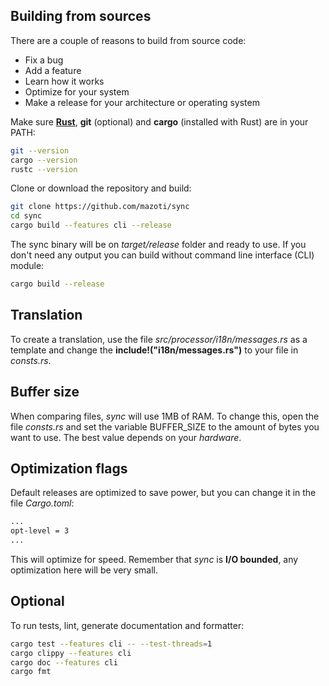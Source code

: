 ## Building from sources
There are a couple of reasons to build from source code:
- Fix a bug
- Add a feature
- Learn how it works
- Optimize for your system
- Make a release for your architecture or operating system

Make sure **[Rust](https://www.rust-lang.org)**, **git** (optional) and **cargo** (installed with Rust) are in your PATH:
```sh
git --version
cargo --version
rustc --version
```
Clone or download the repository and build:
```bash
git clone https://github.com/mazoti/sync
cd sync
cargo build --features cli --release
```
The sync binary will be on *target/release* folder and ready to use. If you don't need any output you can build without command line interface (CLI) module:
```sh
cargo build --release
```

## Translation
To create a translation, use the file *src/processor/i18n/messages.rs* as a template and
change the **include!("i18n/messages.rs")** to your file in *consts.rs*.

## Buffer size
When comparing files, *sync* will use 1MB of RAM. To change this, open the file *consts.rs*
and set the variable BUFFER_SIZE to the amount of bytes you want to use. The best value depends on your *hardware*.

## Optimization flags
Default releases are optimized to save power, but you can change it in the file *Cargo.toml*:
```sh
...
opt-level = 3
...
```
This will optimize for speed. Remember that *sync* is **I/O bounded**, any optimization here will be very small.

## Optional
To run tests, lint, generate documentation and formatter:
```sh
cargo test --features cli -- --test-threads=1
cargo clippy --features cli
cargo doc --features cli
cargo fmt
```
